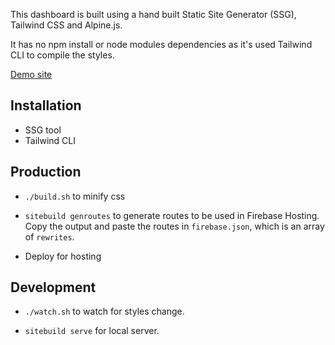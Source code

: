 This dashboard is built using a hand built Static Site Generator (SSG), Tailwind CSS and Alpine.js.

It has no npm install or node modules dependencies as it's used Tailwind CLI to compile the styles.

[Demo site](https://misty-slopes.web.app/)

## Installation
- SSG tool
- Tailwind CLI

## Production

-  ```./build.sh``` to minify css

- ```sitebuild genroutes``` to generate routes to be used in Firebase Hosting. Copy the output and paste the routes in `firebase.json`, which is an array of `rewrites`.

- Deploy for hosting

## Development

- ```./watch.sh``` to watch for styles change.

- ```sitebuild serve``` for local server.
